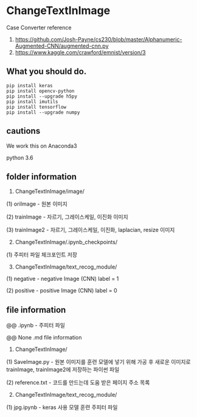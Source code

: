 # ChangeTextInImage
Case Converter
reference
1. https://github.com/Josh-Payne/cs230/blob/master/Alphanumeric-Augmented-CNN/augmented-cnn.py
2. https://www.kaggle.com/crawford/emnist/version/3

## What you should do.
```
pip install keras
pip install opencv-python
pip install --upgrade h5py
pip install imutils
pip install tensorflow
pip install --upgrade numpy
```

## cautions
We work this on Anaconda3

python 3.6


## folder information
1. ChangeTextInImage/image/
  
  (1) oriImage - 원본 이미지
  
  (2) trainImage - 자르기, 그레이스케일, 이진화 이미지
  
  (3) trainImage2 - 자르기, 그레이스케일, 이진화, laplacian, resize 이미지

2. ChangeTextInImage/.ipynb_checkpoints/
  
  (1) 주피터 파일 체크포인트 저장

3. ChangeTextInImage/text_recog_module/
  
  (1) negative - negative Image (CNN) label = 1
  
  (2) positive - positive Image (CNN) label = 0


## file information
@@ .ipynb - 주피터 파일

@@ None .md file information


1. ChangeTextInImage/
  
  (1) SaveImage.py - 원본 이미지를 훈련 모델에 넣기 위해 가공 후 새로운 이미지로 trainImage, trainImage2에 저장하는 파이썬 파일
  
  (2) reference.txt - 코드를 만드는데 도움 받은 페이지 주소 목록
  
2. ChangeTextInImage/text_recog_module/
  
  (1) jpg.ipynb - keras 사용 모델 훈련 주피터 파일
